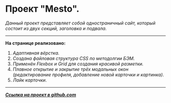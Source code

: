 ﻿# **Проект "Mesto".**



  *Данный проект представляет собой одностраничный сайт, который состоит из двух секций, заголовка и подвала.*
  ___

**На странице реализовано:**

1. *Адаптивная вёрстка.*
2. *Создана файловая структура CSS по методолгии БЭМ.*
3. *Применён Flexbox и Grid для создания красивой разметки.*
4. *Плавное открытие и закрытие трёх модальных окон (редактирование профиля, добавление новой карточки и картинка)*.
5. *Лайк карточки*.

___

***[Ссылка на проект в github.com](https://vladled2021.github.io/mesto-project/)***

